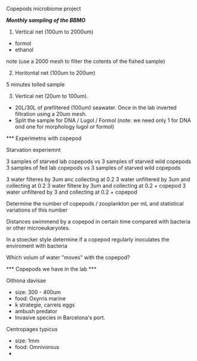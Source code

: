 Copepods microbiome project

***Monthly sampling of the BBMO***

1) Vertical net (100um to 2000um)

- formol
- ethanol

note (use a 2000 mesh to filter the cotents of the fished sample)

2) Horitontal net (100um to 200um)

5 minutes tolled sample

3) Vertical net (20um to 100um).

- 20L/30L of prefiltered (100um) seawater. Once in the lab inverted filtration using a 20um mesh.
- Split the sample for DNA / Lugol / Formol (note: we need only 1 for DNA ond one for morphology lugol or formol)

*** Experimetns with copepod

Starvation experiemnt

3 samples of starved lab copepods vs 3 samples of starved wild copepods
3 samples of fed lab copepods vs 3 samples of starved wild copepods

3 water filteres by 3um anc collecting at 0.2
3 water unfiltered by 3um and collecting at 0.2
3 water filtere by 3um and collecting at 0.2 + copepod
3 water unfiltered by 3 and collecting at 0.2 + copepod

Determine the number of copepods / zooplankton per mL and statistical variations of this number

Distances swimmend by a copepod in certain time compared with bacteria or other microeukaryotes.

In a stoecker style determine if a copepod regularly inoculates the enviroment with bacteria

Which volum of water "moves" with the copepod?

*** Copepods we have in the lab ***

Oithona davisae 
- size: 300 - 400um
- food: Oxyrris marine
- k strategie, carreis eggs
- ambush predator
- Invasive species in Barcelona's port.

Centropages typicus
- size: 1mm
- food: Omnivorous
-  
